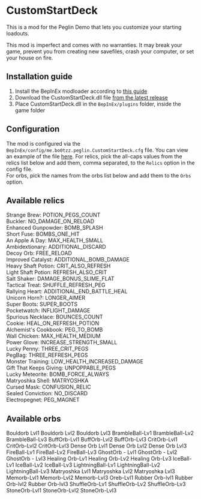 ﻿# CustomStartDeck  
This is a mod for the Peglin Demo that lets you customize your
starting loadouts.

This mod is imperfect and comes with no warranties. It may break your game,
prevent you from creating new savefiles, crash your computer, or set your house on fire.

## Installation guide
1. Install the BepInEx modloader according to [this guide](https://docs.bepinex.dev/master/articles/user_guide/installation/unity_mono.html)
2. Download the CustomStartDeck.dll file [from the latest release](https://github.com/bo0tzz/CustomStartDeck/releases/latest)
3. Place CustomStartDeck.dll in the `BepInEx/plugins` folder, inside the game folder

## Configuration
The mod is configured via the `BepInEx/config/me.bo0tzz.peglin.CustomStartDeck.cfg` file. 
You can view an example of the file [here](https://github.com/bo0tzz/CustomStartDeck/blob/master/me.bo0tzz.peglin.CustomStartDeck.cfg).
For relics, pick the all-caps values from the relics list below and add them, comma separated,
to the `Relics` option in the config file.  
For orbs, pick the names from the orbs list below and add them to the `Orbs` option.

## Available relics  
Strange Brew: POTION_PEGS_COUNT  
Buckler: NO_DAMAGE_ON_RELOAD  
Enhanced Gunpowder: BOMB_SPLASH  
Short Fuse: BOMBS_ONE_HIT  
An Apple A Day: MAX_HEALTH_SMALL  
Ambidextionary: ADDITIONAL_DISCARD  
Decoy Orb: FREE_RELOAD  
Improved Catalyst: ADDITIONAL_BOMB_DAMAGE  
Heavy Shaft Potion: CRIT_ALSO_REFRESH  
Light Shaft Potion: REFRESH_ALSO_CRIT  
Salt Shaker: DAMAGE_BONUS_SLIME_FLAT  
Tactical Treat: SHUFFLE_REFRESH_PEG  
Rallying Heart: ADDITIONAL_END_BATTLE_HEAL  
Unicorn Horn?: LONGER_AIMER  
Super Boots: SUPER_BOOTS  
Pocketwatch: INFLIGHT_DAMAGE  
Spurious Necklace: BOUNCES_COUNT  
Cookie: HEAL_ON_REFRESH_POTION  
Alchemist's Cookbook: PEG_TO_BOMB  
Wall Chicken: MAX_HEALTH_MEDIUM  
Power Glove: INCREASE_STRENGTH_SMALL  
Lucky Penny: THREE_CRIT_PEGS  
PegBag: THREE_REFRESH_PEGS  
Monster Training: LOW_HEALTH_INCREASED_DAMAGE  
Gift That Keeps Giving: UNPOPPABLE_PEGS  
Lucky Meteorite: BOMB_FORCE_ALWAYS  
Matryoshka Shell: MATRYOSHKA  
Cursed Mask: CONFUSION_RELIC  
Sealed Conviction: NO_DISCARD  
Electropegnet: PEG_MAGNET

## Available orbs
Bouldorb Lvl1
Bouldorb Lvl2
Bouldorb Lvl3
BrambleBall-Lv1
BrambleBall-Lv2
BrambleBall-Lv3
BuffOrb-Lvl1
BuffOrb-Lvl2
BuffOrb-Lvl3
CritOrb-Lvl1
CritOrb-Lvl2
CritOrb-Lvl3
Dense Orb Lvl1
Dense Orb Lvl2
Dense Orb Lvl3
FireBall-Lv1
FireBall-Lv2
FireBall-Lv3
GhostOrb - Lvl1
GhostOrb - Lvl2
GhostOrb - Lvl3
Healing Orb-Lv1
Healing Orb-Lv2
Healing Orb-Lv3
IceBall-Lv1
IceBall-Lv2
IceBall-Lv3
LightningBall-Lv1
LightningBall-Lv2
LightningBall-Lv3
Matryoshka Lvl1
Matryoshka Lvl2
Matryoshka Lvl3
Memorb-Lvl1
Memorb-Lvl2
Memorb-Lvl3
Oreb-Lvl1
Rubber Orb-lvl1
Rubber Orb-lvl2
Rubber Orb-lvl3
ShuffleOrb-Lv1
ShuffleOrb-Lv2
ShuffleOrb-Lv3
StoneOrb-Lvl1
StoneOrb-Lvl2
StoneOrb-Lvl3